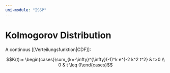```yaml
---
uni-module: "ISSP"
---
```


# Kolmogorov Distribution

A continous [[Verteilungsfunktion|CDF]]:

$$K(t):= \begin{cases}\sum_{k=-\infty}^{\infty}(-1)^k e^{-2 k^2 t^2} & t>0 \\ 0 & t \leq 0\end{cases}$$
